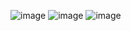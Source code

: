 ![image](https://github.com/user-attachments/assets/1dfa46ba-301c-4da3-b028-0d7e056c66c7)
![image](https://github.com/user-attachments/assets/5181f076-b3ac-402d-8826-ab8ab67c1cf1)
![image](https://github.com/user-attachments/assets/1ae79478-d867-4a14-9474-d60cb721ea24)



